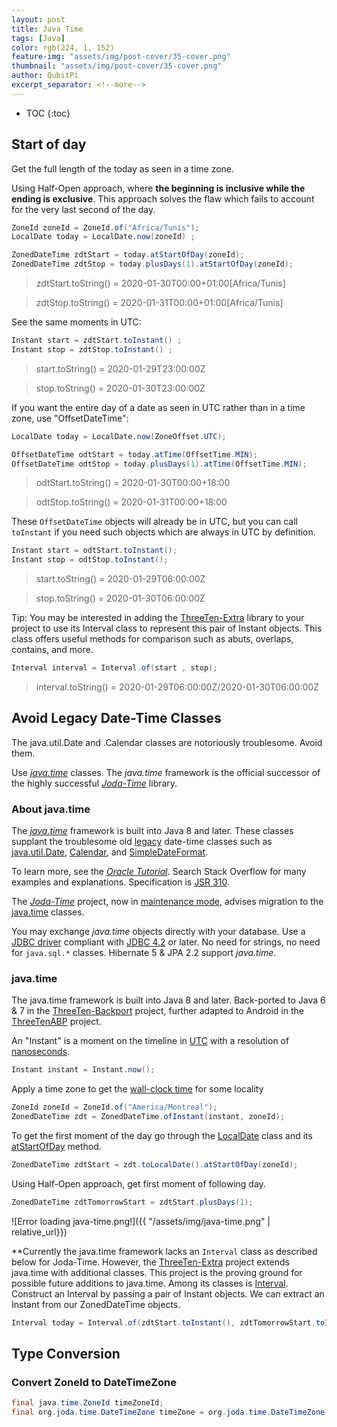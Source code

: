 ```yaml
---
layout: post
title: Java Time
tags: [Java]
color: rgb(224, 1, 152)
feature-img: "assets/img/post-cover/35-cover.png"
thumbnail: "assets/img/post-cover/35-cover.png"
author: QubitPi
excerpt_separator: <!--more-->
---
```


<!--more-->

* TOC
{:toc}
  
## Start of day

Get the full length of the today as seen in a time zone.

Using Half-Open approach, where **the beginning is inclusive while the ending is exclusive**. This approach solves the
flaw which fails to account for the very last second of the day.

```java
ZoneId zoneId = ZoneId.of("Africa/Tunis");
LocalDate today = LocalDate.now(zoneId) ;

ZonedDateTime zdtStart = today.atStartOfDay(zoneId);
ZonedDateTime zdtStop = today.plusDays(1).atStartOfDay(zoneId);
```

> zdtStart.toString() = 2020-01-30T00:00+01:00[Africa/Tunis]

> zdtStop.toString() = 2020-01-31T00:00+01:00[Africa/Tunis]

See the same moments in UTC:

```java
Instant start = zdtStart.toInstant() ;
Instant stop = zdtStop.toInstant() ;
```

> start.toString() = 2020-01-29T23:00:00Z

> stop.toString() = 2020-01-30T23:00:00Z

If you want the entire day of a date as seen in UTC rather than in a time zone, use "OffsetDateTime":

```java
LocalDate today = LocalDate.now(ZoneOffset.UTC);

OffsetDateTime odtStart = today.atTime(OffsetTime.MIN);
OffsetDateTime odtStop = today.plusDays(1).atTime(OffsetTime.MIN);
```

> odtStart.toString() = 2020-01-30T00:00+18:00

> odtStop.toString() = 2020-01-31T00:00+18:00

These `OffsetDateTime` objects will already be in UTC, but you can call `toInstant` if you need such objects which are
always in UTC by definition.

```java
Instant start = odtStart.toInstant();
Instant stop = odtStop.toInstant();
```

> start.toString() = 2020-01-29T06:00:00Z

> stop.toString() = 2020-01-30T06:00:00Z

Tip: You may be interested in adding the [ThreeTen-Extra](https://www.threeten.org/threeten-extra/) library to your
project to use its Interval class to represent this pair of Instant objects. This class offers useful methods for
comparison such as abuts, overlaps, contains, and more.

```java
Interval interval = Interval.of(start , stop);
```

> interval.toString() = 2020-01-29T06:00:00Z/2020-01-30T06:00:00Z

## Avoid Legacy Date-Time Classes

The java.util.Date and .Calendar classes are notoriously troublesome. Avoid them.

Use _[java.time](http://docs.oracle.com/javase/8/docs/api/java/time/package-summary.html)_ classes. The _java.time_
framework is the official successor of the highly successful _[Joda-Time](https://www.joda.org/joda-time/)_ library.

### About java.time

The _[java.time](https://docs.oracle.com/en/java/javase/11/docs/api/java.base/java/time/package-summary.html)_ framework
is built into Java 8 and later. These classes supplant the troublesome old
[legacy](https://en.wikipedia.org/wiki/Legacy_system) date-time classes such as
[java.util.Date](https://docs.oracle.com/en/java/javase/11/docs/api/java.base/java/util/Date.html),
[Calendar](https://docs.oracle.com/en/java/javase/11/docs/api/java.base/java/util/Calendar.html), and
[SimpleDateFormat](https://docs.oracle.com/en/java/javase/11/docs/api/java.base/java/text/SimpleDateFormat.html).

To learn more, see the _[Oracle Tutorial](http://docs.oracle.com/javase/tutorial/datetime/TOC.html)_. Search Stack
Overflow for many examples and explanations. Specification is [JSR 310](https://jcp.org/en/jsr/detail?id=310).

The _[Joda-Time](http://www.joda.org/joda-time/)_ project, now in
[maintenance mode](https://en.wikipedia.org/wiki/Maintenance_mode), advises migration to the
[java.time](https://docs.oracle.com/en/java/javase/11/docs/api/java.base/java/time/package-summary.html) classes.

You may exchange _java.time_ objects directly with your database. Use a
[JDBC driver](https://en.wikipedia.org/wiki/JDBC_driver) compliant with [JDBC 4.2](http://openjdk.java.net/jeps/170) or
later. No need for strings, no need for `java.sql.*` classes. Hibernate 5 & JPA 2.2 support _java.time_.

### java.time

The java.time framework is built into Java 8 and later. Back-ported to Java 6 & 7 in the
[ThreeTen-Backport](http://www.threeten.org/threetenbp/) project, further adapted to Android in the
[ThreeTenABP](https://github.com/JakeWharton/ThreeTenABP) project.

An "Instant" is a moment on the timeline in [UTC](https://en.wikipedia.org/wiki/Coordinated_Universal_Time) with a
resolution of [nanoseconds](https://en.wikipedia.org/wiki/Nanosecond).

```java
Instant instant = Instant.now();
```

Apply a time zone to get the [wall-clock time](https://en.wikipedia.org/wiki/Wall-clock_time) for some locality

```java
ZoneId zoneId = ZoneId.of("America/Montreal");
ZonedDateTime zdt = ZonedDateTime.ofInstant(instant, zoneId);
```

To get the first moment of the day go through the
[LocalDate](http://docs.oracle.com/javase/8/docs/api/java/time/LocalDate.html) class and its
[atStartOfDay](http://docs.oracle.com/javase/8/docs/api/java/time/LocalDate.html#atStartOfDay-java.time.ZoneId-) method.

```java
ZonedDateTime zdtStart = zdt.toLocalDate().atStartOfDay(zoneId);
```

Using Half-Open approach, get first moment of following day.

```java
ZonedDateTime zdtTomorrowStart = zdtStart.plusDays(1);
```

![Error loading java-time.png!]({{ "/assets/img/java-time.png" | relative_url}})

**Currently the java.time framework lacks an `Interval` class as described below for Joda-Time. However, the
[ThreeTen-Extra](http://www.threeten.org/threeten-extra/) project extends java.time with additional classes. This
project is the proving ground for possible future additions to java.time. Among its classes is
[Interval](http://www.threeten.org/threeten-extra/apidocs/org/threeten/extra/Interval.html). Construct an Interval by
passing a pair of Instant objects. We can extract an Instant from our ZonedDateTime objects.

```java
Interval today = Interval.of(zdtStart.toInstant(), zdtTomorrowStart.toInstant());
```

## Type Conversion

### Convert ZoneId to DateTimeZone

```java
final java.time.ZoneId timeZoneId;
final org.joda.time.DateTimeZone timeZone = org.joda.time.DateTimeZone.forTimeZone(java.util.TimeZone.getTimeZone(timeZoneId))
```